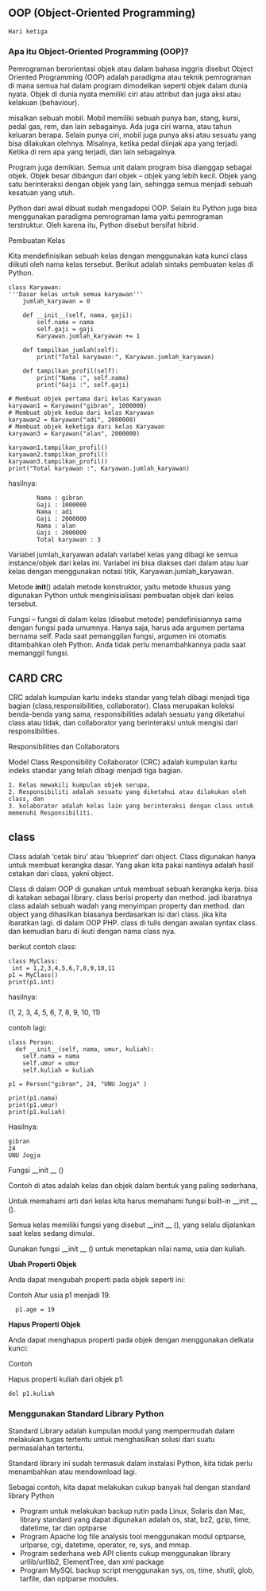 ## OOP (Object-Oriented Programming)
  
    Hari ketiga

### Apa itu Object-Oriented Programming (OOP)?

Pemrograman berorientasi objek atau dalam bahasa inggris disebut Object Oriented Programming (OOP) adalah paradigma atau teknik pemrograman di mana semua hal dalam program dimodelkan seperti objek dalam dunia nyata. Objek di dunia nyata memiliki ciri atau attribut dan juga aksi atau kelakuan (behaviour).

misalkan sebuah mobil. Mobil memiliki sebuah punya ban, stang, kursi, pedal gas, rem, dan lain sebagainya. Ada juga ciri warna, atau tahun keluaran berapa. Selain punya ciri, mobil juga punya aksi atau sesuatu yang bisa dilakukan olehnya. Misalnya, ketika pedal diinjak apa yang terjadi. Ketika di rem apa yang terjadi, dan lain sebagainya.

Program juga demikian. Semua unit dalam program bisa dianggap sebagai objek. Objek besar dibangun dari objek – objek yang lebih kecil. Objek yang satu berinteraksi dengan objek yang lain, sehingga semua menjadi sebuah kesatuan yang utuh.

Python dari awal dibuat sudah mengadopsi OOP. Selain itu Python juga bisa menggunakan paradigma pemrograman lama yaitu pemrograman terstruktur. Oleh karena itu, Python disebut bersifat hibrid.

Pembuatan Kelas

Kita mendefinisikan sebuah kelas dengan menggunakan kata kunci class diikuti oleh nama kelas tersebut. Berikut adalah sintaks pembuatan kelas di Python.

    class Karyawan:
    '''Dasar kelas untuk semua karyawan'''
        jumlah_karyawan = 0

        def __init__(self, nama, gaji):
            self.nama = nama
            self.gaji = gaji
            Karyawan.jumlah_karyawan += 1

        def tampilkan_jumlah(self):
            print("Total karyawan:", Karyawan.jumlah_karyawan)

        def tampilkan_profil(self):
            print("Nama :", self.nama)
            print("Gaji :", self.gaji)

    # Membuat objek pertama dari kelas Karyawan
    karyawan1 = Karyawan("gibran", 1000000)
    # Membuat objek kedua dari kelas Karyawan
    karyawan2 = Karyawan("adi", 2000000)
    # Membuat objek keketiga dari kelas Karyawan
    karyawan3 = Karyawan("alan", 2000000)

    karyawan1.tampilkan_profil()
    karyawan2.tampilkan_profil()
    karyawan3.tampilkan_profil()
    print("Total karyawan :", Karyawan.jumlah_karyawan)




hasilnya:

            Nama : gibran
            Gaji : 1000000
            Nama : adi
            Gaji : 2000000
            Nama : alan
            Gaji : 2000000
            Total karyawan : 3

Variabel jumlah_karyawan adalah variabel kelas yang dibagi ke semua instance/objek dari kelas ini. Variabel ini bisa diakses dari dalam atau luar kelas dengan menggunakan notasi titik, Karyawan.jumlah_karyawan.

Metode __init__() adalah metode konstruktor, yaitu metode khusus yang digunakan Python untuk menginisialisasi pembuatan objek dari kelas tersebut.

Fungsi – fungsi di dalam kelas (disebut metode) pendefinisiannya sama dengan fungsi pada umumnya. Hanya saja, harus ada argumen pertama bernama self. Pada saat pemanggilan fungsi, argumen ini otomatis ditambahkan oleh Python. Anda tidak perlu menambahkannya pada saat memanggil fungsi.


## CARD CRC
CRC adalah kumpulan kartu indeks standar yang telah dibagi menjadi tiga bagian (class,responsibilities, collaborator). Class merupakan koleksi benda-benda yang sama, responsibilities adalah sesuatu yang diketahui class atau tidak, dan collaborator yang berinteraksi untuk mengisi dari responsibilities.

Responsibilities dan Collaborators

Model Class Responsibility Collaborator (CRC) adalah kumpulan kartu indeks standar yang telah dibagi menjadi tiga bagian.

    1. Kelas mewakili kumpulan objek serupa,
    2. Responsibiliti adalah sesuatu yang diketahui atau dilakukan oleh class, dan
    3. kolaborator adalah kelas lain yang berinteraksi dengan class untuk memenuhi Responsibiliti.



## class

Class adalah ‘cetak biru’ atau ‘blueprint’ dari object. Class digunakan hanya untuk membuat kerangka dasar. Yang akan kita pakai nantinya adalah hasil cetakan dari class, yakni object.

Class di dalam OOP di gunakan untuk membuat sebuah kerangka kerja. bisa di katakan sebagai library. class berisi property dan method. jadi ibaratnya class adalah sebuah wadah yang menyimpan property dan method. dan object yang dihasilkan biasanya berdasarkan isi dari class. jika kita ibaratkan lagi. di dalam OOP PHP. class di tulis dengan awalan syntax class. dan kemudian baru di ikuti dengan nama class nya.

berikut contoh class:

    class MyClass:
     int = 1,2,3,4,5,6,7,8,9,10,11
    p1 = MyClass()
    print(p1.int)
    
hasilnya:

  (1, 2, 3, 4, 5, 6, 7, 8, 9, 10, 11)
  
contoh lagi:

    class Person:
      def __init__(self, nama, umur, kuliah):
        self.nama = nama
        self.umur = umur
        self.kuliah = kuliah

    p1 = Person("gibran", 24, "UNU Jogja" )

    print(p1.nama)
    print(p1.umur)
    print(p1.kuliah)

Hasilnya:

    gibran
    24
    UNU Jogja
  
Fungsi __init __ ()

Contoh di atas adalah kelas dan objek dalam bentuk yang paling sederhana,

Untuk memahami arti dari kelas kita harus memahami fungsi built-in __init __ ().

Semua kelas memiliki fungsi yang disebut __init __ (), yang selalu dijalankan saat kelas sedang dimulai.

Gunakan  fungsi __init __ () untuk menetapkan nilai nama, usia dan kuliah.

**Ubah Properti Objek**

Anda dapat mengubah properti pada objek seperti ini:

Contoh
Atur usia p1 menjadi 19.

      p1.age = 19

**Hapus Properti Objek**

Anda dapat menghapus properti pada objek dengan menggunakan delkata kunci:

Contoh

Hapus properti kuliah dari objek p1:

    del p1.kuliah

### Menggunakan Standard Library Python

Standard Library adalah kumpulan modul yang mempermudah dalam melakukan tugas tertentu untuk menghasilkan solusi dari suatu permasalahan tertentu.

Standard library ini sudah termasuk dalam instalasi Python, kita tidak perlu menambahkan atau mendownload lagi.

Sebagai contoh, kita dapat melakukan cukup banyak hal dengan standard library Python
  - Program untuk melakukan backup rutin pada Linux, Solaris dan Mac, library standard yang dapat digunakan adalah os, stat, bz2, gzip, time, datetime, tar dan optparse
  - Program Apache log file analysis tool menggunakan modul optparse, urlparse, cgi, datetime, operator, re, sys, and mmap.
  - Program sederhana web API clients cukup menggunakan library urllib/urllib2, ElementTree, dan xml package
  - Program MySQL backup script menggunakan sys, os, time, shutil, glob, tarfile, dan optparse modules.




